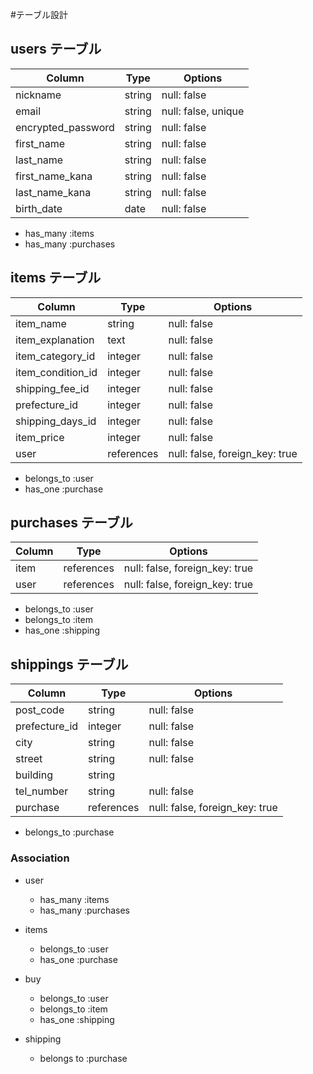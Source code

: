 #テーブル設計

## users テーブル

|Column             |Type    |Options     |
|-------------------|--------|------------|
|nickname           |string  |null: false |
|email              |string  |null: false, unique |
|encrypted_password |string  |null: false |
|first_name         |string  |null: false |
|last_name          |string  |null: false |
|first_name_kana    |string  |null: false |
|last_name_kana     |string  |null: false |
|birth_date         |date    |null: false |

- has_many :items
- has_many :purchases

## items テーブル

|Column             |Type       |Options     |
|-------------------|-----------|------------|
|item_name          |string     |null: false |
|item_explanation   |text       |null: false |
|item_category_id   |integer    |null: false |
|item_condition_id  |integer    |null: false |
|shipping_fee_id    |integer    |null: false |
|prefecture_id      |integer    |null: false |
|shipping_days_id   |integer    |null: false |
|item_price         |integer    |null: false |
|user               |references |null: false, foreign_key: true |

- belongs_to :user
- has_one :purchase

## purchases テーブル
|Column             |Type       |Options  |
|-------------------|-----------|---------|
|item               |references |null: false, foreign_key: true |
|user               |references |null: false, foreign_key: true |

- belongs_to :user
- belongs_to :item
- has_one :shipping


## shippings テーブル
|Column             |Type       |Options     |
|-------------------|-----------|------------|
|post_code          |string     |null: false |
|prefecture_id      |integer    |null: false |
|city               |string     |null: false |
|street             |string     |null: false |
|building           |string     |            |
|tel_number         |string     |null: false |
|purchase           |references |null: false, foreign_key: true |

- belongs_to :purchase



### Association
- user
   - has_many :items
   - has_many :purchases

- items
   - belongs_to :user
   - has_one :purchase

- buy
   - belongs_to :user
   - belongs_to :item
   - has_one :shipping

- shipping
   - belongs to :purchase

